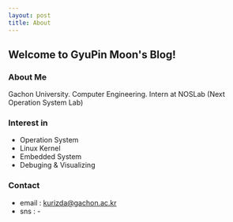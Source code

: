 ```yaml
---
layout: post
title: About
---
```


## Welcome to GyuPin Moon's Blog!

### About Me

Gachon University. Computer Engineering.
Intern at NOSLab (Next Operation System Lab)

### Interest in
- Operation System
- Linux Kernel
- Embedded System
- Debuging & Visualizing

### Contact
- email : kurizda@gachon.ac.kr
- sns : -

